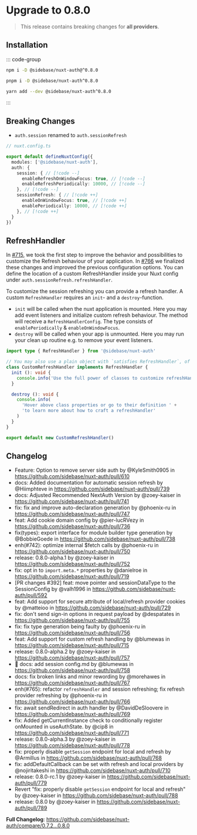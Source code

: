 # Upgrade to 0.8.0

> This release contains breaking changes for **all providers**.

## Installation

::: code-group

```bash [npm]
npm i -D @sidebase/nuxt-auth@^0.8.0
```

```bash [pnpm]
pnpm i -D @sidebase/nuxt-auth^0.8.0
```

```bash [yarn]
yarn add --dev @sidebase/nuxt-auth^0.8.0
```

:::

## Breaking Changes

- `auth.session` renamed to `auth.sessionRefresh`

```ts
// nuxt.config.ts

export default defineNuxtConfig({
  modules: ['@sidebase/nuxt-auth'],
  auth: {
    session: { // [!code --]
      enableRefreshOnWindowFocus: true, // [!code --]
      enableRefreshPeriodically: 10000, // [!code --]
    }, // [!code --]
    sessionRefresh: { // [!code ++]
      enableOnWindowFocus: true, // [!code ++]
      enablePeriodically: 10000, // [!code ++]
    }, // [!code ++]
  }
})
```

## RefreshHandler

In [#715](https://github.com/sidebase/nuxt-auth/pull/715), we took the first step to improve the behavior and possibilities to customize the Refresh behaviour of your application. In [#766](https://github.com/sidebase/nuxt-auth/pull/766) we finalized these changes and improved the previous configuration options. You can define the location of a custom RefreshHandler inside your Nuxt config under `auth.sessionRefresh.refreshHandler`. 

To customize the session refreshing you can provide a refresh handler. A custom `RefreshHandler` requires an `init`- and a `destroy`-function.

- `init` will be called when the nuxt application is mounted. Here you may add event listeners and initialize custom refresh behaviour. The method will receive a `RefreshHandlerConfig`. The type consists of `enablePeriodically` & `enableOnWindowFocus`.
- `destroy` will be called when your app is unmounted. Here you may run your clean up routine e.g. to remove your event listeners.

```ts
import type { RefreshHandler } from '@sidebase/nuxt-auth'

// You may also use a plain object with `satisfies RefreshHandler`, of course!
class CustomRefreshHandler implements RefreshHandler {
  init (): void {
    console.info('Use the full power of classes to customize refreshHandler!')
  }

  destroy (): void {
    console.info(
      'Hover above class properties or go to their definition ' +
      'to learn more about how to craft a refreshHandler'
    )
  }
}

export default new CustomRefreshHandler()
```

## Changelog

* Feature: Option to remove server side auth by @KyleSmith0905 in https://github.com/sidebase/nuxt-auth/pull/610
* docs: Added documentation for automatic session refresh by @Hiimphteve in https://github.com/sidebase/nuxt-auth/pull/739
* docs: Adjusted Recommended NextAuth Version by @zoey-kaiser in https://github.com/sidebase/nuxt-auth/pull/741
* fix: fix and improve auto-declaration generation by @phoenix-ru in https://github.com/sidebase/nuxt-auth/pull/747
* feat: Add cookie domain config by @pier-lucRVezy in https://github.com/sidebase/nuxt-auth/pull/736
* fix(types): export interface for module builder type generation by @BobbieGoede in https://github.com/sidebase/nuxt-auth/pull/738
* enh(#742): optimize internal $fetch calls by @phoenix-ru in https://github.com/sidebase/nuxt-auth/pull/750
* release: 0.8.0-alpha.1 by @zoey-kaiser in https://github.com/sidebase/nuxt-auth/pull/752
* fix: opt in to `import.meta.*` properties by @danielroe in https://github.com/sidebase/nuxt-auth/pull/719
* [PR changes #392] feat: move pointer and sessionDataType to the SessionConfig by @valh1996 in https://github.com/sidebase/nuxt-auth/pull/592
* feat: Add support for secure attribute of local/refresh provider cookies by @matteioo in https://github.com/sidebase/nuxt-auth/pull/729
* fix: don't send sign-in options in request payload by @despatates in https://github.com/sidebase/nuxt-auth/pull/755
* fix: fix type generation being faulty by @phoenix-ru in https://github.com/sidebase/nuxt-auth/pull/756
* feat: Add support for custom refresh handling by @blumewas in https://github.com/sidebase/nuxt-auth/pull/715
* release: 0.8.0-alpha.2 by @zoey-kaiser in https://github.com/sidebase/nuxt-auth/pull/757
* 📝 docs: add session config.md by @blumewas in https://github.com/sidebase/nuxt-auth/pull/758
* docs: fix broken links and minor rewording by @morehawes in https://github.com/sidebase/nuxt-auth/pull/767
* enh(#765): refactor `refreshHandler` and session refreshing; fix refresh provider refreshing by @phoenix-ru in https://github.com/sidebase/nuxt-auth/pull/766
* fix: await sendRedirect in auth handler by @DavidDeSloovere in https://github.com/sidebase/nuxt-auth/pull/769
* fix: Added getCurrentInstance check to conditionally register onMounted in useAuthState. by @cip8 in https://github.com/sidebase/nuxt-auth/pull/771
* release: 0.8.0-alpha.3 by @zoey-kaiser in https://github.com/sidebase/nuxt-auth/pull/778
* fix: properly disable `getSession` endpoint for local and refresh by @Armillus in https://github.com/sidebase/nuxt-auth/pull/768
* fix: addDefaultCallback can be set with refresh and local providers by @nojiritakeshi in https://github.com/sidebase/nuxt-auth/pull/710
* release: 0.8.0-rc.1 by @zoey-kaiser in https://github.com/sidebase/nuxt-auth/pull/779
* Revert "fix: properly disable `getSession` endpoint for local and refresh" by @zoey-kaiser in https://github.com/sidebase/nuxt-auth/pull/788
* release: 0.8.0 by @zoey-kaiser in https://github.com/sidebase/nuxt-auth/pull/789

**Full Changelog**: https://github.com/sidebase/nuxt-auth/compare/0.7.2...0.8.0